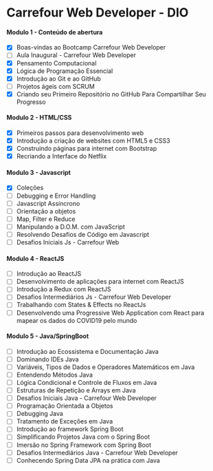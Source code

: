 # Carrefour Web Developer - DIO

#### Modulo 1 - Conteúdo de abertura
- [x] Boas-vindas ao Bootcamp Carrefour Web Developer 
- [ ] Aula Inaugural - Carrefour Web Developer
- [x] Pensamento Computacional
- [x] Lógica de Programação Essencial
- [x] Introdução ao Git e ao GitHub
- [ ] Projetos ágeis com SCRUM
- [x] Criando seu Primeiro Repositório no GitHub Para Compartilhar Seu Progresso
#### Modulo 2 - HTML/CSS
- [x] Primeiros passos para desenvolvimento web
- [x] Introdução a criação de websites com HTML5 e CSS3
- [x] Construindo páginas para internet com Bootstrap
- [x] Recriando a Interface do Netflix
#### Modulo 3 - Javascript
- [x] Coleções
- [ ] Debugging e Error Handling
- [ ] Javascript Assíncrono
- [ ] Orientação a objetos
- [ ] Map, Filter e Reduce
- [ ] Manipulando a D.O.M. com JavaScript
- [ ] Resolvendo Desafios de Código em Javascript
- [ ] Desafios Iniciais Js - Carrefour Web
#### Modulo 4 - ReactJS
- [ ] Introdução ao ReactJS
- [ ] Desenvolvimento de aplicações para internet com ReactJS
- [ ] Introdução a Redux com ReactJS
- [ ] Desafios Intermediários Js - Carrefour Web Developer
- [ ] Trabalhando com States & Effects no ReactJs
- [ ] Desenvolvendo uma Progressive Web Application com React para mapear os dados do COVID19 pelo mundo
#### Modulo 5 - Java/SpringBoot
- [ ] Introdução ao Ecossistema e Documentação Java
- [ ] Dominando IDEs Java
- [ ] Variáveis, Tipos de Dados e Operadores Matemáticos em Java
- [ ] Entendendo Métodos Java
- [ ] Lógica Condicional e Controle de Fluxos em Java
- [ ] Estruturas de Repetição e Arrays em Java
- [ ] Desafios Iniciais Java - Carrefour Web Developer
- [ ] Programação Orientada a Objetos
- [ ] Debugging Java
- [ ] Tratamento de Exceções em Java
- [ ] Introdução ao framework Spring Boot
- [ ] Simplificando Projetos Java com o Spring Boot
- [ ] Imersão no Spring Framework com Spring Boot
- [ ] Desafios Intermediários Java - Carrefour Web Developer
- [ ] Conhecendo Spring Data JPA na prática com Java
